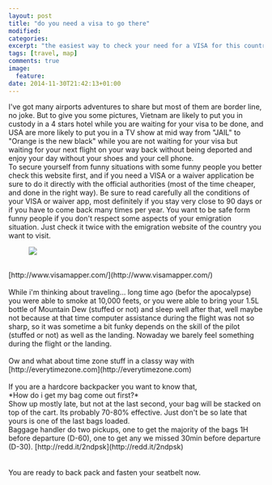 ```yaml
---
layout: post
title: "do you need a visa to go there"
modified:
categories:
excerpt: "the easiest way to check your need for a VISA for this country"
tags: [travel, map]
comments: true
image:
  feature:
date: 2014-11-30T21:42:13+01:00
---
```


I've got many airports adventures to share but most of them are border line, no joke.
But to give you some pictures, Vietnam are likely to put you in custody in a 4 stars hotel while you are waiting for your visa to be done, and USA are more likely to put you in a TV show at mid way from "JAIL" to "Orange is the new black" while you are not waiting for your visa but waiting for your next flight on your way back without being deported and enjoy your day without your shoes and your cell phone.
<br>
To secure yourself from funny situations with some funny people you better check this website first, and if you need a VISA or a waiver application be sure to do it directly with the official authorities (most of the time cheaper, and done in the right way). Be sure to read carefully all the conditions of your VISA or waiver app, most definitely if you stay very close to 90 days or if you have to come back many times per year. You want to be safe form funny people if you don't respect some aspects of your emigration situation. Just check it twice with the emigration website of the country you want to visit.
<br>
<figure class="full">
    <a href="http://www.visamapper.com/"><img src="http://i.imgur.com/2HdPJxl.png"></a>
</figure>
<br>
[http://www.visamapper.com/](http://www.visamapper.com/)
<br>
<br>
While i'm thinking about traveling... long time ago (befor the apocalypse) you were able to smoke at 10,000 feets, or you were able to bring your 1.5L bottle of Mountain Dew (stuffed or not) and sleep well after that, well maybe not because at that time computer assistance during the flight was not so sharp, so it was sometime a bit funky depends on the skill of the pilot (stuffed or not) as well as the landing. Nowaday we barely feel something during the flight or the landing.
<br>
<br>
Ow and what about time zone stuff in a classy way with [http://everytimezone.com](http://everytimezone.com)
<br>
<br>
If you are a hardcore backpacker you want to know that,<br>
*How do i get my bag come out first?*<br>
Show up mostly late, but not at the last second, your bag will be stacked on top of the cart. Its probably 70-80% effective. Just don't be so late that yours is one of the last bags loaded.<br>
Baggage handler do two pickups, one to get the majority of the bags 1H before departure (D-60), one to get any we missed 30min before departure (D-30).
[http://redd.it/2ndpsk](http://redd.it/2ndpsk)<br>
<br>
<br>
You are ready to back pack and fasten your seatbelt now.
